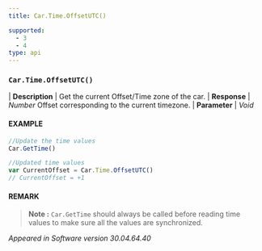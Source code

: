 ```yaml
---
title: Car.Time.OffsetUTC()

supported:
  - 3
  - 4
type: api
---
```


### `Car.Time.OffsetUTC()`

| **Description** | Get the current Offset/Time zone of the car.
| **Response** | *Number*  Offset corresponding to the current timezone.
| **Parameter**   | *Void*

#### EXAMPLE

```javascript
//Update the time values
Car.GetTime()

//Updated time values
var CurrentOffset = Car.Time.OffsetUTC()
// CurrentOffset = +1
```

#### REMARK

>**Note :** `Car.GetTime` should always be called before reading time values to make sure all the values are synchronized.

*Appeared in Software version 30.04.64.40*